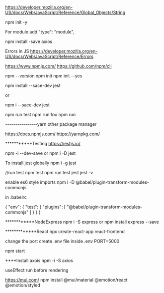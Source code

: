 https://developer.mozilla.org/en-US/docs/Web/JavaScript/Reference/Global_Objects/String

npm init -y

For module add 
"type": "module",

npm install -save axios

Errors in JS
https://developer.mozilla.org/en-US/docs/Web/JavaScript/Reference/Errors

https://www.npmjs.com/
https://github.com/npm/cli

npm --version
npm init
npm init --yes

npm install --sace-dev jest

or

npm i --sace-dev jest

npm run test
npm run foo
npm run

----------------yarn other package manager

https://docs.npmjs.com/
https://yarnpkg.com/

***********Testing
https://jestjs.io/

npm -i --dev-save
or npm i -D jest

To install jest globally
npm i -g jest

//run test
npm test
npm run test
jest
jest -v

enable es6 style imports
npm i -D @babel/plugin-transform-modules-commonjs

in .babelrc

{
    "env": {
        "test": {
            "plugins": [
                "@babel/plugin-transform-modules-commonjs"
            ]
        }
    }
}


************NodeExpress
npm i -S express
or npm install express --save


*************React
npx create-react-app react-frontend

change the port
create .env file
inside .env
PORT=5000

npm start

****Install axois
npm -i -S axios

useEffect run before rendering


https://mui.com/
npm install @mui/material @emotion/react @emotion/styled